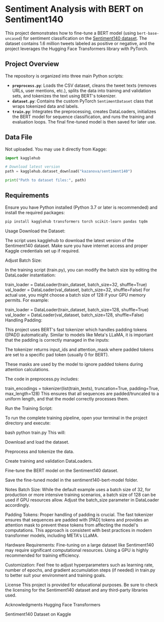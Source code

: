 # Sentiment Analysis with BERT on Sentiment140

This project demonstrates how to fine-tune a BERT model (using `bert-base-uncased`) for sentiment classification on the [Sentiment140 dataset](https://www.kaggle.com/datasets/kazanova/sentiment140). The dataset contains 1.6 million tweets labeled as positive or negative, and the project leverages the Hugging Face Transformers library with PyTorch.

## Project Overview

The repository is organized into three main Python scripts:
- **`preprocess.py`**: Loads the CSV dataset, cleans the tweet texts (removes URLs, user mentions, etc.), splits the data into training and validation sets, and tokenizes the text using BERT's tokenizer.
- **`dataset.py`**: Contains the custom PyTorch `SentimentDataset` class that wraps tokenized data and labels.
- **`train.py`**: Integrates the preprocessing, creates DataLoaders, initializes the BERT model for sequence classification, and runs the training and evaluation loops. The final fine-tuned model is then saved for later use.

## Data File

Not uploaded. You may use it directly from Kagge:

```python
import kagglehub

# Download latest version
path = kagglehub.dataset_download("kazanova/sentiment140")

print("Path to dataset files:", path)
```

## Requirements

Ensure you have Python installed (Python 3.7 or later is recommended) and install the required packages:

```bash
pip install kagglehub transformers torch scikit-learn pandas tqdm
```

Usage
Download the Dataset:

The script uses kagglehub to download the latest version of the Sentiment140 dataset. Make sure you have internet access and proper Kaggle credentials set up if required.

Adjust Batch Size:

In the training script (train.py), you can modify the batch size by editing the DataLoader instantiation:

train_loader = DataLoader(train_dataset, batch_size=32, shuffle=True)
val_loader = DataLoader(val_dataset, batch_size=32, shuffle=False)
For actual use, you might choose a batch size of 128 if your GPU memory permits. For example:

train_loader = DataLoader(train_dataset, batch_size=128, shuffle=True)
val_loader = DataLoader(val_dataset, batch_size=128, shuffle=False)
Handling Padding:

This project uses BERT's fast tokenizer which handles padding tokens ([PAD]) automatically. Similar to models like Meta's LLaMA, it is important that the padding is correctly managed in the inputs:

The tokenizer returns input_ids and attention_mask where padded tokens are set to a specific pad token (usually 0 for BERT).

These masks are used by the model to ignore padded tokens during attention calculations.

The code in preprocess.py includes:

train_encodings = tokenizer(list(train_texts), truncation=True, padding=True, max_length=128)
This ensures that all sequences are padded/truncated to a uniform length, and that the model correctly processes them.

Run the Training Script:

To run the complete training pipeline, open your terminal in the project directory and execute:

bash
python train.py
This will:

Download and load the dataset.

Preprocess and tokenize the data.

Create training and validation DataLoaders.

Fine-tune the BERT model on the Sentiment140 dataset.

Save the fine-tuned model in the sentiment140-bert-model folder.

Notes
Batch Size:
While the default example uses a batch size of 32, for production or more intensive training scenarios, a batch size of 128 can be used if GPU resources allow. Adjust the batch_size parameter in DataLoader accordingly.

Padding Tokens:
Proper handling of padding is crucial. The fast tokenizer ensures that sequences are padded with [PAD] tokens and provides an attention mask to prevent these tokens from affecting the model's computations. This approach is consistent with best practices in modern transformer models, including META's LLaMA.

Hardware Requirements:
Fine-tuning on a large dataset like Sentiment140 may require significant computational resources. Using a GPU is highly recommended for training efficiency.

Customization:
Feel free to adjust hyperparameters such as learning rate, number of epochs, and gradient accumulation steps (if needed) in train.py to better suit your environment and training goals.

License
This project is provided for educational purposes. Be sure to check the licensing for the Sentiment140 dataset and any third-party libraries used.

Acknowledgments
Hugging Face Transformers

Sentiment140 Dataset on Kaggle
